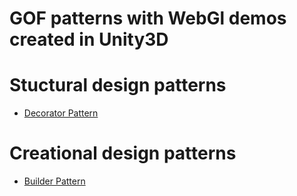 # GOF patterns with WebGl demos created in Unity3D

# Stuctural design patterns
- [Decorator Pattern](https://artem-karaman.github.io/GRASPandGOF/Decorator/)

# Creational design patterns
- [Builder Pattern](https://artem-karaman.github.io/GRASPandGOF/Builder/)
